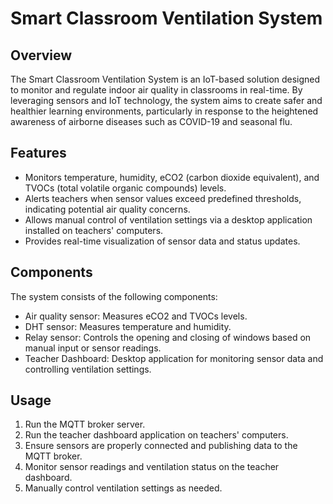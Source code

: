 # Smart Classroom Ventilation System

## Overview
The Smart Classroom Ventilation System is an IoT-based solution designed to monitor and regulate indoor air quality in classrooms in real-time. By leveraging sensors and IoT technology, the system aims to create safer and healthier learning environments, particularly in response to the heightened awareness of airborne diseases such as COVID-19 and seasonal flu.

## Features
- Monitors temperature, humidity, eCO2 (carbon dioxide equivalent), and TVOCs (total volatile organic compounds) levels.
- Alerts teachers when sensor values exceed predefined thresholds, indicating potential air quality concerns.
- Allows manual control of ventilation settings via a desktop application installed on teachers' computers.
- Provides real-time visualization of sensor data and status updates.

## Components
The system consists of the following components:
- Air quality sensor: Measures eCO2 and TVOCs levels.
- DHT sensor: Measures temperature and humidity.
- Relay sensor: Controls the opening and closing of windows based on manual input or sensor readings.
- Teacher Dashboard: Desktop application for monitoring sensor data and controlling ventilation settings.


## Usage
1. Run the MQTT broker server.
2. Run the teacher dashboard application on teachers' computers.
3. Ensure sensors are properly connected and publishing data to the MQTT broker.
4. Monitor sensor readings and ventilation status on the teacher dashboard.
5. Manually control ventilation settings as needed.
